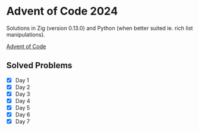 # Advent of Code 2024

Solutions in Zig (version 0.13.0) and Python (when better suited ie. rich list manipulations).

[Advent of Code](https://adventofcode.com/2024)

## Solved Problems

- [x] Day 1
- [x] Day 2
- [x] Day 3
- [x] Day 4
- [x] Day 5
- [x] Day 6
- [x] Day 7

